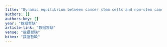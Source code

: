```yaml
---
title: "Dynamic equilibrium between cancer stem cells and non-stem cancer cells in human SW620 and MCF-7 cancer cell populations"
authors: []
authors-key: []
year: "数据暂缺"
article-link: "数据暂缺"
venue: "数据暂缺"
bibex: "数据暂缺"
---
```

